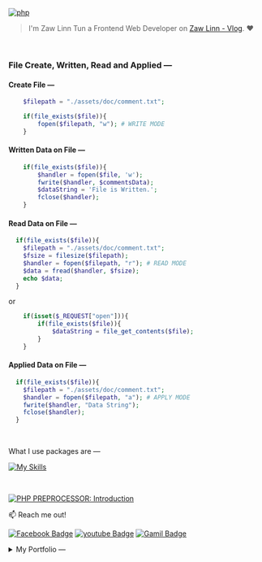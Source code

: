 [![php](https://img.shields.io/badge/PHP-000?style=for-the-badge—=ko-fi—=white)](#)

> I'm Zaw Linn Tun a Frontend Web Developer on [Zaw Linn - Vlog](https://www.github.com/zawlinn-vlog). :heart:

<!-- #### PROJECT SIMPLE &mdash; -->

<!-- ![PROJECT_IMG](./assets/img/sample.png) -->

<br/>

### File Create, Written, Read and Applied &mdash;

#### Create File &mdash;

```php
    $filepath = "./assets/doc/comment.txt";

    if(file_exists($file)){
        fopen($filepath, "w"); # WRITE MODE
    }
```

#### Written Data on File &mdash;

```php
    if(file_exists($file)){
        $handler = fopen($file, 'w');
        fwrite($handler, $commentsData);
        $dataString = 'File is Written.';
        fclose($handler);
    }
```

#### Read Data on File &mdash;

```php
  if(file_exists($file)){
    $filepath = "./assets/doc/comment.txt";
    $fsize = filesize($filepath);
    $handler = fopen($filepath, "r"); # READ MODE
    $data = fread($handler, $fsize);
    echo $data;
  }
```

or

```php
    if(isset($_REQUEST["open"])){
        if(file_exists($file)){
            $dataString = file_get_contents($file);
        }
    }
```

#### Applied Data on File &mdash;

```php
  if(file_exists($file)){
    $filepath = "./assets/doc/comment.txt";
    $handler = fopen($filepath, "a"); # APPLY MODE
    fwrite($handler, "Data String");
    fclose($handler);
  }
```

<br>

<!-- ![Screenshot of Project](./s1.png) -->

What I use packages are &mdash;

[![My Skills](https://skillicons.dev/icons?i=mysql,npm,git,github,vscode,php&perline=3)](https://skillicons.dev)

<br>

[![PHP PREPROCESSOR: Introduction](https://img.shields.io/badge/PHP_PREPROCESSOR_—-000?style=for-the-badge—=ko-fi—=white)](#)

📫 Reach me out!

[![Facebook Badge](https://img.shields.io/badge/-@zawlinn_vlog-1ca0f1?style=flat&labelColor=1ca0f1&logo=facebook&logoColor=white&link=https://faebook.com/zawlinn_profile)](https://facebook.com/zawlinn.vlog)
[![youtube Badge](https://img.shields.io/badge/-zawlinn_vlog-c0392b?style=flat&labelColor=c0392b&logo=youtube&logoColor=white)](https://youtube.com/@zawlinn-vlog)
[![Gamil Badge](https://img.shields.io/badge/-zawlinn.profile-c0392b?style=flat&labelColor=c0392b&logo=gmail&logoColor=white)](mailto:zawlinn.profile@gmail.com)

<!-- TODO: Add last video link -->

<details>
    <summary>
        My Portfolio &mdash;
    </summary>
    <br/>

- :earth_asia: I’m currently working at @Mae Sot Market as a sale staff
- :computer: Most used line of code git commit -m "Initial Commit"
- :brain: I’m looking for help with Outstanding Video ideas.
- :mailbox_with_mail: How to reach me: zawlinn.profile@gmail.com.
- :heart: In a relationship with React
</details>
